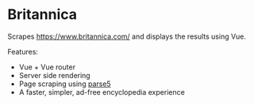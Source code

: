 # Britannica

Scrapes https://www.britannica.com/ and displays the results using Vue.

Features:
- Vue + Vue router
- Server side rendering
- Page scraping using [parse5](https://github.com/inikulin/parse5)
- A faster, simpler, ad-free encyclopedia experience
